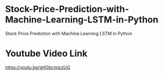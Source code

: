 # Stock-Price-Prediction-with-Machine-Learning-LSTM-in-Python
Stock Price Prediction with Machine Learning LSTM in Python

# Youtube Video Link
https://youtu.be/gHGbcmizzUQ

